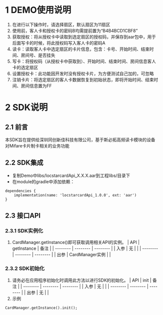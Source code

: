 # 1 DEMO使用说明
1. 在进行以下操作时，请选择扇区，默认扇区为11扇区
2. 使用前，客人卡和授权卡的密码B均需提前置为“B4B4BCD1CBF8”
3. 获取授权：将从授权卡中读取到选定扇区的授权码，并保存到aar包中，用于后面写卡的时候，将此授权码写入客人卡的密码A
4. 读卡：读取客人卡中选定扇区的卡片信息，包含：卡号、开始时间、结束时间、房间号、是否挂失
5. 写卡：将授权码（从授权卡中获取到）、开始时间、结束时间、房间信息客人卡的选定扇区
6. 设置授权卡：此功能因开发时没有授权卡片，为方便测试自己加的，可忽略
7. 注销卡片：将选定扇区的客人卡数据恢复到初始状态，即将开始时间、结束时间、房间信息置为FF
# 2 SDK说明
## 2.1 前言
本SDK旨在提供给深圳同创新佳科技有限公司，基于斯必拓高频读卡模块的设备对Mifare卡片制卡相关的业务功能
## 2.2 SDK集成
* 复制Demo中libs/locstarcardApi_X.X.X.aar到工程libs/目录下
* 在module的gradle中添加依赖：
```
dependencies {
    implementation(name: 'locstarcardApi_1.0.0', ext: 'aar')
}
```
## 2.3 接口API
### 2.3.1 SDK实例化
1. CardManager.getInstance()即可获取调用相关API的实例。
| API       | getInstance        | 备注     |
| --------  | --------           | -------- |
| 入参      | 无                 |          |
| --------  | --------           | -------- |
| 出参      | CardManager实例    |          |
### 2.3.2 SDK初始化
1. 请务必在应用程序初始化时调用此方法以进行SDK的初始化。
| API       | init               | 备注     |
| --------  | --------           | -------- |
| 入参      | 无                 |          |
| --------  | --------           | -------- |
| 出参      | 无                 |          |
2. 示例
```
CardManager.getInstance().init();
```